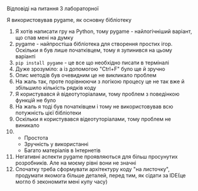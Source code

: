 Відповіді на питання 3 лабораторної

Я використовував pygame, як основну бібліотеку

1) Я хотів написати гру на Python, тому pygame - найлогічніший варіант, що спав мені на думку
2) pygame - найпростіша бібліотека для створення простих ігор. Оскільки я був лише початківцем, тому я зупинився на цьому варіанті
3) `pip install pygame` - це все що необхідно писати в терміналі
4) Дуже зрозуміло: а із допомогою "Ctrl+F" було ще й зручно
5) Опис методів був очевидним це не викликало проблем
6) На жаль так, проте порівнюючи з логікою процесу це не так вже й збільшило кількість рядків коду
7) Я користувався й відеотуторіалами, тому проблем з поведінкою функцій не було
8) На жаль я тоді був початківцем і тому не використовував всю потужність цієї бібліотеки
9) Оскільки я користувався відеотуторіалами, тому проблем не виникало
10) - Простота
    - Зручність у використанні
    - Багато матеріалів в Інтернетів
11) Негативні аспекти pygame проявляються для більш просунутих розробників. Але на моєму рівні вони не значні
12) Спочатку треба сформувати архітектуру коду "на листочку", продумати якомога більше деталей, перед тим, як сідати за IDE(це могло б зекономити мені купу часу)
